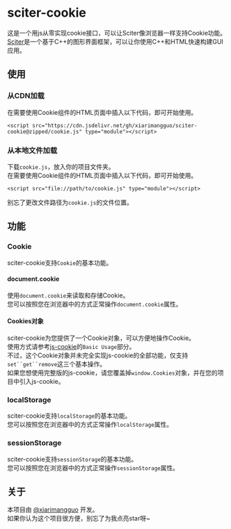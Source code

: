 # sciter-cookie
这是一个用js从零实现cookie接口，可以让Sciter像浏览器一样支持Cookie功能。  
[Sciter](https://github.com/c-smile/sciter-sdk)是一个基于C++的图形界面框架，可以让你使用C++和HTML快速构建GUI应用。  
## 使用
### 从CDN加载
在需要使用Cookie组件的HTML页面中插入以下代码，即可开始使用。

    <script src="https://cdn.jsdelivr.net/gh/xiarimangguo/sciter-cookie@zipped/cookie.js" type="module"></script>

### 从本地文件加载
下载`cookie.js`，放入你的项目文件夹。  
在需要使用Cookie组件的HTML页面中插入以下代码，即可开始使用。

    <script src="file://path/to/cookie.js" type="module"></script>

别忘了更改文件路径为`cookie.js`的文件位置。
## 功能
### Cookie
sciter-cookie支持`Cookie`的基本功能。  
#### document.cookie
使用`document.cookie`来读取和存储Cookie。  
您可以按照您在浏览器中的方式正常操作`document.cookie`属性。  
#### Cookies对象
sciter-cookie为您提供了一个Cookie对象，可以方便地操作Cookie。  
使用方式请参考[js-cookie](https://github.com/js-cookie/js-cookie)的`Basic Usage`部分。  
不过，这个Cookie对象并未完全实现js-cookie的全部功能，仅支持`set``get``remove`这三个基本操作。  
如果您想使用完整版的js-cookie，请您覆盖掉`window.Cookies`对象，并在您的项目中引入js-cookie。  
### localStorage
sciter-cookie支持`localStorage`的基本功能。  
您可以按照您在浏览器中的方式正常操作`localStorage`属性。  
### sessionStorage
sciter-cookie支持`sessionStorage`的基本功能。  
您可以按照您在浏览器中的方式正常操作`sessionStorage`属性。
## 关于
本项目由 [@xiarimangguo](https://github.com/xiarimangguo/) 开发。  
如果你认为这个项目很方便，别忘了为我点亮star呀~
